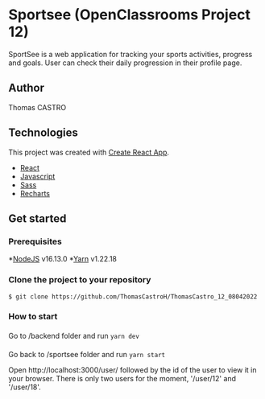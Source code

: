 # Sportsee (OpenClassrooms Project 12)

SportSee is a web application for tracking your sports activities, progress and goals.
User can check their daily progression in their profile page.

## Author
Thomas CASTRO

## Technologies

This project was created with [Create React App](https://github.com/facebook/create-react-app).

* [React](https://reactjs.org/)
* [Javascript](https://www.javascript.com/)
* [Sass](https://sass-lang.com/)
* [Recharts](https://recharts.org/)

## Get started

### Prerequisites

*[NodeJS](https://nodejs.org/en/) v16.13.0
*[Yarn](https://yarnpkg.com/) v1.22.18

### Clone the project to your repository

```
$ git clone https://github.com/ThomasCastroH/ThomasCastro_12_08042022
```

### How to start

#### 

Go to /backend folder and run `yarn dev`

#### 

Go back to /sportsee folder and run `yarn start`

Open http://localhost:3000/user/ followed by the id of the user to view it in your browser.
There is only two users for the moment, '/user/12' and '/user/18'.